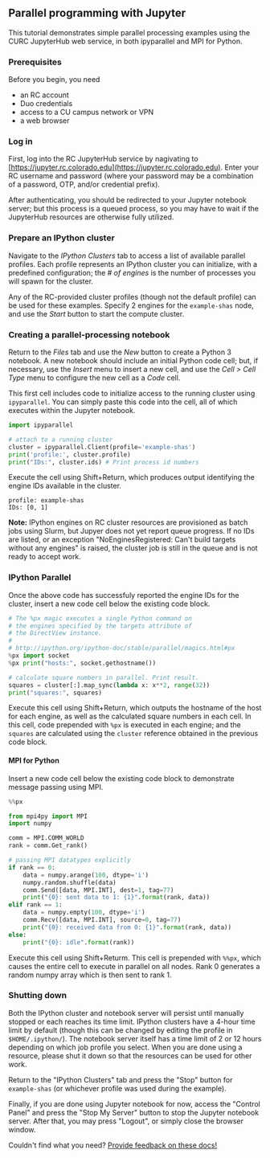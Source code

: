 ## Parallel programming with Jupyter

This tutorial demonstrates simple parallel processing examples using
the CURC JupyterHub web service, in both ipyparallel and MPI for
Python.

### Prerequisites

Before you begin, you need

* an RC account
* Duo credentials
* access to a CU campus network or VPN
* a web browser

### Log in

First, log into the RC JupyterHub service by nagivating to
[https://jupyter.rc.colorado.edu](https://jupyter.rc.colorado.edu). Enter your RC username and password
(where your password may be a combination of a password, OTP, and/or
credential prefix).

After authenticating, you should be redirected to your Jupyter
notebook server; but this process is a queued process, so you may have
to wait if the JupyterHub resources are otherwise fully utilized.

### Prepare an IPython cluster

Navigate to the _IPython Clusters_ tab to access a list of available
parallel profiles. Each profile represents an IPython cluster you can
initialize, with a predefined configuration; the _# of engines_ is the
number of processes you will spawn for the cluster.

Any of the RC-provided cluster profiles (though not the default
profile) can be used for these examples. Specify 2 engines for the
`example-shas` node, and use the _Start_ button to start the compute
cluster.

### Creating a parallel-processing notebook

Return to the _Files_ tab and use the _New_ button to create a Python
3 notebook. A new notebook should include an initial Python code cell;
but, if necessary, use the _Insert_ menu to insert a new cell, and use
the _Cell > Cell Type_ menu to configure the new cell as a _Code_
cell.

This first cell includes code to initialize access to the running
cluster using `ipyparallel`. You can simply paste this code into the
cell, all of which executes within the Jupyter notebook.

```python
import ipyparallel

# attach to a running cluster
cluster = ipyparallel.Client(profile='example-shas')
print('profile:', cluster.profile)
print("IDs:", cluster.ids) # Print process id numbers
```

Execute the cell using Shift+Return, which produces output identifying
the engine IDs available in the cluster.

```
profile: example-shas
IDs: [0, 1]
```

**Note:** IPython engines on RC cluster resources are provisioned as
batch jobs using Slurm, but Jupyer does not yet report queue
progress. If no IDs are listed, or an exception "NoEnginesRegistered:
Can't build targets without any engines" is raised, the cluster job is
still in the queue and is not ready to accept work.

### IPython Parallel

Once the above code has successfuly reported the engine IDs for the
cluster, insert a new code cell below the existing code block.

```python
# The %px magic executes a single Python command on
# the engines specified by the targets attribute of
# the DirectView instance.
#
# http://ipython.org/ipython-doc/stable/parallel/magics.html#px
%px import socket
%px print("hosts:", socket.gethostname())

# calculate square numbers in parallel. Print result.
squares = cluster[:].map_sync(lambda x: x**2, range(32))
print("squares:", squares)
```

Execute this cell using Shift+Return, which outputs the hostname of
the host for each engine, as well as the calculated square numbers in
each cell. In this cell, code prepended with `%px` is executed in each
engine; and the `squares` are calculated using the `cluster` reference
obtained in the previous code block.

#### MPI for Python

Insert a new code cell below the existing code block to demonstrate
message passing using MPI.

```python
%%px

from mpi4py import MPI
import numpy

comm = MPI.COMM_WORLD
rank = comm.Get_rank()

# passing MPI datatypes explicitly
if rank == 0:
    data = numpy.arange(100, dtype='i')
    numpy.random.shuffle(data)
    comm.Send([data, MPI.INT], dest=1, tag=77)
    print("{0}: sent data to 1: {1}".format(rank, data))
elif rank == 1:
    data = numpy.empty(100, dtype='i')
    comm.Recv([data, MPI.INT], source=0, tag=77)
    print("{0}: received data from 0: {1}".format(rank, data))
else:
    print("{0}: idle".format(rank))
```

Execute this cell using Shift+Returm. This cell is prepended with
`%%px`, which causes the entire cell to execute in parallel on all
nodes. Rank 0 generates a random numpy array which is then sent to
rank 1.

### Shutting down

Both the IPython cluster and notebook server will persist until
manually stopped or each reaches its time limit. IPython clusters have
a 4-hour time limit by default (though this can be changed by editing
the profile in `$HOME/.ipython/`). The notebook server itself has a
time limit of 2 or 12 hours depending on which job profile you select. 
When you are done using a resource, please shut
it down so that the resources can be used for other work.

Return to the "IPython Clusters" tab and press the "Stop" button for
`example-shas` (or whichever profile was used during the example).

Finally, if you are done using Jupyter notebook for now, access the
"Control Panel" and press the "Stop My Server" button to stop the
Jupyter notebook server. After that, you may press "Logout", or simply
close the browser window.

Couldn't find what you need? [Provide feedback on these docs!](https://forms.gle/bSQEeFrdvyeQWPtW9)
